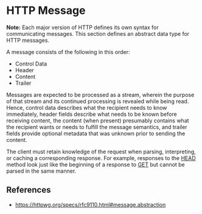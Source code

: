 # HTTP Message

**Note:** Each major version of HTTP defines its own syntax for communicating messages. This section defines an abstract data type for HTTP messages.

A message consists of the following in this order:

- Control Data
- Header
- Content
- Trailer

Messages are expected to be processed as a stream, wherein the purpose of that stream and its continued processing is revealed while being read. Hence, control data describes what the recipient needs to know immediately, header fields describe what needs to be known before receiving content, the content (when present) presumably contains what the recipient wants or needs to fulfill the message semantics, and trailer fields provide optional metadata that was unknown prior to sending the content.

The client must retain knowledge of the request when parsing, interpreting, or caching a corresponding response. For example, responses to the [HEAD](http/method/head) method look just like the beginning of a response to [GET](https/method/get) but cannot be parsed in the same manner.

## References

- https://httpwg.org/specs/rfc9110.html#message.abstraction
